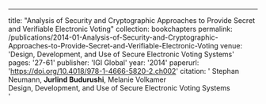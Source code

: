 ---
title: "Analysis of Security and Cryptographic Approaches to Provide Secret and Verifiable Electronic Voting"
collection: bookchapters
permalink: /publications/2014-01-Analysis-of-Security-and-Cryptographic-Approaches-to-Provide-Secret-and-Verifiable-Electronic-Voting
venue: 'Design, Development, and Use of Secure Electronic Voting Systems'
pages: '27-61'
publisher: 'IGI Global'
year: '2014'
paperurl: 'https://doi.org/10.4018/978-1-4666-5820-2.ch002'
citation: ' Stephan Neumann,  <b>Jurlind Budurushi</b>,  Melanie Volkamer</br> Design, Development, and Use of Secure Electronic Voting Systems</br>'